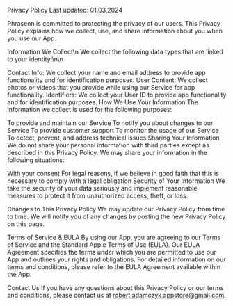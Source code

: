 Privacy Policy
Last updated: 01.03.2024

Phraseon is committed to protecting the privacy of our users. This Privacy Policy explains how we collect, use, and share information about you when you use our App.

Information We Collect\n
We collect the following data types that are linked to your identity:\n\n

Contact Info: We collect your name and email address to provide app functionality and for identification purposes.
User Content: We collect photos or videos that you provide while using our Service for app functionality.
Identifiers: We collect your User ID to provide app functionality and for identification purposes.
How We Use Your Information
The information we collect is used for the following purposes:

To provide and maintain our Service
To notify you about changes to our Service
To provide customer support
To monitor the usage of our Service
To detect, prevent, and address technical issues
Sharing Your Information
We do not share your personal information with third parties except as described in this Privacy Policy. We may share your information in the following situations:

With your consent
For legal reasons, if we believe in good faith that this is necessary to comply with a legal obligation
Security of Your Information
We take the security of your data seriously and implement reasonable measures to protect it from unauthorized access, theft, or loss.

Changes to This Privacy Policy
We may update our Privacy Policy from time to time. We will notify you of any changes by posting the new Privacy Policy on this page.

Terms of Service & EULA
By using our App, you are agreeing to our Terms of Service and the Standard Apple Terms of Use (EULA). Our EULA Agreement specifies the terms under which you are permitted to use our App and outlines your rights and obligations. For detailed information on our terms and conditions, please refer to the EULA Agreement available within the App.

Contact Us
If you have any questions about this Privacy Policy or our terms and conditions, please contact us at robert.adamczyk.appstore@gmail.com.
